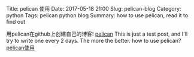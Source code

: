 Title: pelican 使用
Date: 2017-05-18 21:00
Slug: pelican-blog
Category: python
Tags: pelican python blog
Summary: how to use pelican, read it to find out

用pelican在github上创建自己的博客! [pelican](http://www.tuicool.com/articles/6ZfEBrQ)
This is just a test post, and I'll try to write one every 2 days. The more the better.
how to use pelican? [pelican使用](http://www.cnblogs.com/xueweihan/p/5249715.html)

